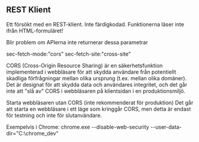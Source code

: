 ## REST Klient

Ett försökt med en REST-klient. Inte färdigkodad. Funktionerna läser inte ifrån HTML-formuläret!

Blir problem om APIerna inte returnerar dessa parametrar

sec-fetch-mode:"cors"
sec-fetch-site:"cross-site"

CORS (Cross-Origin Resource Sharing) är en säkerhetsfunktion implementerad i webbläsare för att skydda användare 
från potentiellt skadliga förfrågningar mellan olika ursprung (t.ex. mellan olika domäner). Det är designat för 
att skydda data och användares integritet, och det går inte att "slå av" CORS i webbläsaren på klientsidan i en 
produktionsmiljö.

Starta webbläsaren utan CORS (inte rekommenderat för produktion)
Det går att starta en webbläsare i ett läge som kringgår CORS, men detta är endast för testning och inte för slutanvändare.

Exempelvis i Chrome:
chrome.exe --disable-web-security --user-data-dir="C:\chrome_dev"
